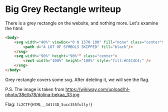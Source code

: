 # Big Grey Rectangle writeup

There is a grey rectangle on the website, and nothing more. Let's examine the html:

```html
<body>
    <svg width="40%" viewBox="0 0 1570 100" fill="none" class="center">
        <path d="A LOT OF SYMBOLS SKIPPED" fill="black"/>
    </svg>
    <svg width="90%" height="90%"" class="center">
        <rect width="100%" height="100%" style="fill:#C4C4C4;" />
    </svg> 
</body>
```

Grey rectangle covers some svg. After deleting it, we will see the flag.

P.S. The image is taken from https://wikiway.com/upload/hl-photo/38e/b78/dolina-bekaa_33.jpg

Flag: `li2CTF{H7ML__3d1t3D_5ucc355fully!}`
